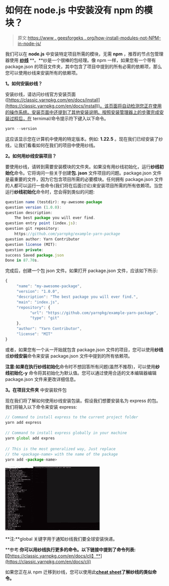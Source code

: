 # 如何在 node.js 中安装没有 npm 的模块？

> 原文:[https://www . geesforgeks . org/how-install-modules-not-NPM-in-node-js/](https://www.geeksforgeeks.org/how-to-install-modules-without-npm-in-node-js/)

我们可以在 **node.js** 中安装特定项目所需的模块，无需 **npm** ，推荐的节点包管理器使用 [**纱线**](https://classic.yarnpkg.com/en/) **。**纱是一个很棒的包经理。像 npm 一样，如果您有一个带有 package.json 的项目文件夹，其中包含了项目中提到的所有必需的依赖项，那么您可以使用纱线来安装所有的依赖项。

**1。如何安装纱线？**

安装纱线，请访问纱线官方安装页面([https://classic.yarnpkg.com/en/docs/install](https://classic.yarnpkg.com/en/docs/install))。该页面将自动检测您正在使用的操作系统。安装页面中还提到了其他安装说明。按照安装管理器上的步骤完成安装过程后，在 ternimal/命令提示符下键入以下命令。

```js
yarn --version 
```

这应该显示您在计算机中使用的特定版本。例如: **1.22.5** 。现在我们已经安装了纱线，让我们看看如何在我们的项目中使用纱线。

**2。如何用纱线安装项目？**

要使用纱线，请转到需要安装模块的文件夹。如果没有用纱线初始化，运行**纱线初始化**命令。它将询问一些关于创建**包. json** 文件项目的问题。package.json 文件是最重要的文件，因为它包含项目所需的必要模块。任何拥有 package.json 文件的人都可以运行一些命令(我们将在后面讨论)来安装项目所需的所有依赖项。当您运行**纱线初始化**命令时，您会得到类似的问题:

```js
question name (testdir): my-awesome-package
question version (1.0.0):
question description: 
    The best package you will ever find.
question entry point (index.js):
question git repository: 
    https://github.com/yarnpkg/example-yarn-package
question author: Yarn Contributor
question license (MIT):
question private:
success Saved package.json
Done in 87.70s.
```

完成后，创建一个包 json 文件。如果打开 package.json 文件，应该如下所示:

```js
{
     "name": "my-awesome-package",
     "version": "1.0.0",
     "description": "The best package you will ever find.",
     "main": "index.js",
     "repository": {
           "url": "https://github.com/yarnpkg/example-yarn-package",
           "type": "git"
     },
     "author": "Yarn Contributor",
     "license": "MIT"
}
```

或者，如果您有一个从一开始就包含 package.json 文件的项目，您可以使用**纱线**或**纱线安装**命令来安装 package.json 文件中提到的所有依赖项。

**注意:**如果在执行**纱线初始化**命令时不想回答所有问题(虽然不推荐)，可以使用**纱线初始化-y** 命令将其初始化为默认值。您可以通过使用合适的文本编辑器编辑 package.json 文件来更改详细信息。

**3。在项目文件夹**
中安装软件包

现在我们将了解如何使用纱线安装包装。假设我们想要安装名为 express 的包。我们将输入以下命令来安装 express:

```js
// Command to install express to the current project folder
yarn add express  

// Command to install express globally in your machine
yarn global add expres 

// This is the most generalized way, Just replace  
// the <package-name> with the name of the package
yarn add <package-name> 
```

![](img/095f8318e66a57b230e3c30ccb4350d7.png)

**注:**global 关键字用于通知纱线我们要全球安装快递。

**参考:**你可以用纱线执行更多的命令。以下链接中提到了命令列表:[**【https://classic.yarnpkg.com/en/docs/cli】**](https://classic.yarnpkg.com/en/docs/cli)

如果您正在从 npm 迁移到纱线，您可以使用此[**cheat sheet**](https://www.digitalocean.com/community/tutorials/nodejs-npm-yarn-cheatsheet)**了解纱线的类似命令。**